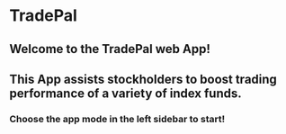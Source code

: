 # TradePal
## Welcome to the TradePal web App! 
## This App assists stockholders to boost trading performance of a variety of index funds. 
### Choose the app mode in the left sidebar to start! 





